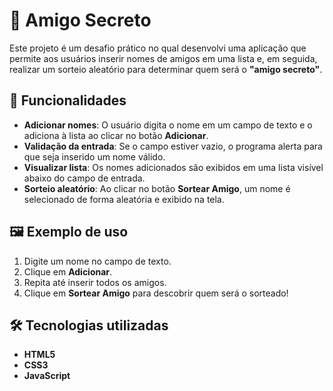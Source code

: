 # 🎁 Amigo Secreto

Este projeto é um desafio prático no qual desenvolvi uma aplicação que permite aos usuários inserir nomes de amigos em uma lista e, em seguida, realizar um sorteio aleatório para determinar quem será o **"amigo secreto"**.  

## 🚀 Funcionalidades

- **Adicionar nomes**: O usuário digita o nome em um campo de texto e o adiciona à lista ao clicar no botão **Adicionar**.  
- **Validação da entrada**: Se o campo estiver vazio, o programa alerta para que seja inserido um nome válido.  
- **Visualizar lista**: Os nomes adicionados são exibidos em uma lista visível abaixo do campo de entrada.  
- **Sorteio aleatório**: Ao clicar no botão **Sortear Amigo**, um nome é selecionado de forma aleatória e exibido na tela.  

## 🖼️ Exemplo de uso

1. Digite um nome no campo de texto.  
2. Clique em **Adicionar**.  
3. Repita até inserir todos os amigos.  
4. Clique em **Sortear Amigo** para descobrir quem será o sorteado!  

## 🛠️ Tecnologias utilizadas

- **HTML5**  
- **CSS3**  
- **JavaScript**  
